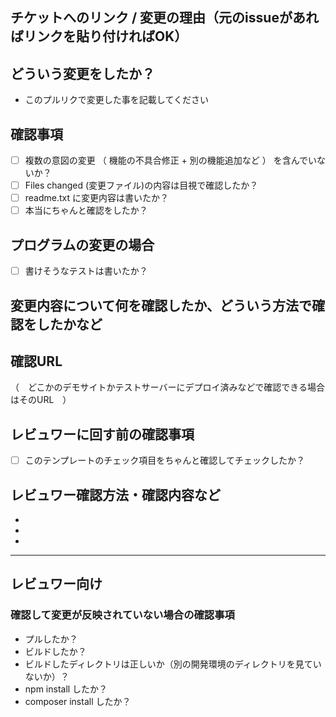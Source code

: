 ## チケットへのリンク / 変更の理由（元のissueがあればリンクを貼り付ければOK）


## どういう変更をしたか？

* このプルリクで変更した事を記載してください


## 確認事項

- [ ] 複数の意図の変更 （ 機能の不具合修正 + 別の機能追加など ） を含んでいないか？
- [ ] Files changed (変更ファイル)の内容は目視で確認したか？
- [ ] readme.txt に変更内容は書いたか？
- [ ] 本当にちゃんと確認をしたか？

## プログラムの変更の場合

- [ ] 書けそうなテストは書いたか？


## 変更内容について何を確認したか、どういう方法で確認をしたかなど


## 確認URL

（　どこかのデモサイトかテストサーバーにデプロイ済みなどで確認できる場合はそのURL　）

## レビュワーに回す前の確認事項

- [ ] このテンプレートのチェック項目をちゃんと確認してチェックしたか？

## レビュワー確認方法・確認内容など

*
*
*

---

## レビュワー向け

### 確認して変更が反映されていない場合の確認事項

* プルしたか？
* ビルドしたか？
* ビルドしたディレクトリは正しいか（別の開発環境のディレクトリを見ていないか）？
* npm install したか？
* composer install したか？
